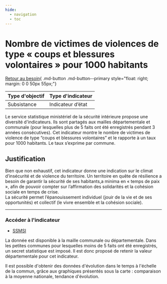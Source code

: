 ```yaml
---
hide:
  - navigation
  - toc
---
```


# Nombre de victimes de violences de type « coups et blessures volontaires » pour 1000 habitants

[Retour au besoin](https://konsilion.github.io/diag360/pages/besoins/bv5){ .md-button .md-button--primary style="float: right; margin: 0 0 50px 55px;"}

|Type d'objectif|Type d'indicateur|
|--|--|
|Subsistance|Indicateur d’état|

Le  service  statistique  ministériel  de  la  sécurité  intérieure  propose  une  diversité d'indicateurs.  Ils  sont  partagés  aux  mailles  départementale  et  communale  (pour lesquelles  plus  de  5  faits  ont  été  enregistrés  pendant  3  années  consécutives).  Cet indicateur  montre  le  nombre  de  victimes  de  violence  de  type  “coups  et  blessures volontaires”  et  le  rapporte  à  un  taux  pour  1000  habitants.  Le  taux  s’exprime  par commune. 

## Justification

Bien que non exhaustif, cet indicateur donne une indication sur le climat d’insécurité et de violence du territoire.  Un territoire en quête de résilience a besoin de garantir la sécurité de ses habitants,a minima en « temps de paix », afin de pouvoir compter sur l’affirmation des solidarités et la cohésion sociale en temps de crise.  
La sécurité permet l’épanouissement individuel (jouir de la vie et de ses opportunités) et collectif (le vivre ensemble et la cohésion sociale).

---

### Accéder à l'indicateur

- [SSMSI](https://ssmsi.shinyapps.io/donneesterritoriales/)

La donnée est disponible à la maille communale ou départementale. Dans les petites communes  pour  lesquelles  moins  de 5 faits ont été enregistrés, un secret statistique est  imposé.  Il  est  donc  proposé  de  retenir  la  valeur  départementale  pour  cet indicateur. 
 
Il  est  possible  d'obtenir  des  données  d'évolution  dans  le  temps  à  l'échelle  de  la commun,  grâce  aux  graphiques  présentés  sous  la  carte  : comparaison à la moyenne nationale, tendance d'évolution. 
